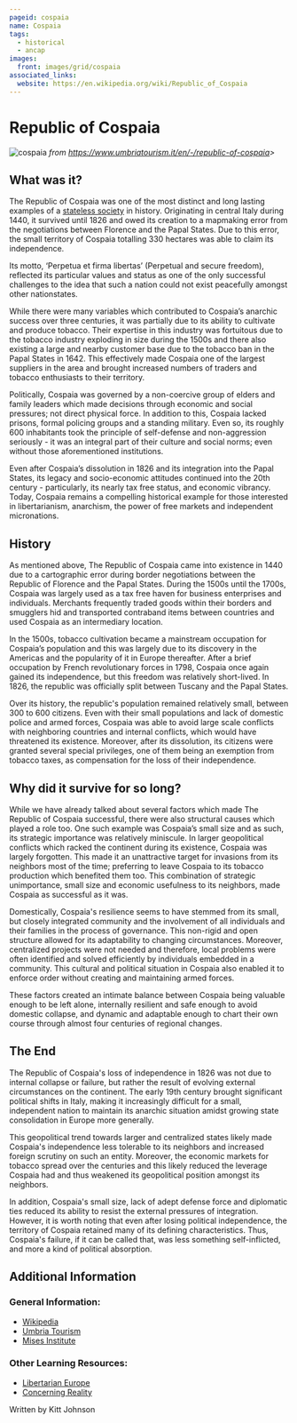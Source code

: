 ```yaml
---
pageid: cospaia
name: Cospaia
tags:
  - historical
  - ancap
images:
  front: images/grid/cospaia
associated_links:
  website: https://en.wikipedia.org/wiki/Republic_of_Cospaia
---
```


# Republic of Cospaia

![cospaia](/images/articles/cospaia/cospaia.jpeg)
*<span class="caption">from https://www.umbriatourism.it/en/-/republic-of-cospaia</span>>*

## What was it?

The Republic of Cospaia was one of the most distinct and long lasting examples of a [stateless society](/projects/glossary#anarcho-capitalism) in history. Originating in central Italy during 1440, it survived until 1826 and owed its creation to a mapmaking error from the negotiations between Florence and the Papal States. Due to this error, the small territory of Cospaia totalling 330 hectares was able to claim its independence. 

Its motto, ‘Perpetua et firma libertas’ (Perpetual and secure freedom), reflected its particular values and status as one of the only successful challenges to the idea that such a nation could not exist peacefully amongst other nationstates. 

While there were many variables which contributed to Cospaia’s anarchic success over three centuries, it was partially due to its ability to cultivate and produce tobacco. Their expertise in this industry was fortuitous due to the tobacco industry exploding in size during the 1500s and there also existing a large and nearby customer base due to the tobacco ban in the Papal States in 1642. This effectively made Cospaia one of the largest suppliers in the area and brought increased numbers of traders and tobacco enthusiasts to their territory.

Politically, Cospaia was governed by a non-coercive group of elders and family leaders which made decisions through economic and social pressures; not direct physical force. In addition to this, Cospaia lacked prisons, formal policing groups and a standing military. Even so, its roughly 600 inhabitants took the principle of self-defense and non-aggression seriously - it was an integral part of their culture and social norms; even without those aforementioned institutions.

Even after Cospaia’s dissolution in 1826 and its integration into the Papal States, its legacy and socio-economic attitudes continued into the 20th century - particularly, its nearly tax free status, and economic vibrancy. Today, Cospaia remains a compelling historical example for those interested in libertarianism, anarchism, the power of free markets and independent micronations.

## History

As mentioned above, The Republic of Cospaia came into existence in 1440 due to a cartographic error during border negotiations between the Republic of Florence and the Papal States. During the 1500s until the 1700s, Cospaia was largely used as a tax free haven for business enterprises and individuals. Merchants frequently traded goods within their borders and smugglers hid and transported contraband items between countries and used Cospaia as an intermediary location.

In the 1500s, tobacco cultivation became a mainstream occupation for Cospaia’s population and this was largely due to its discovery in the Americas and the popularity of it in Europe thereafter. After a brief occupation by French revolutionary forces in 1798, Cospaia once again gained its independence, but this freedom was relatively short-lived. In 1826, the republic was officially split between Tuscany and the Papal States.

Over its history, the republic's population remained relatively small, between 300 to 600 citizens. Even with their small populations and lack of domestic police and armed forces, Cospaia was able to avoid large scale conflicts with neighboring countries and internal conflicts, which would have threatened its existence. Moreover, after its dissolution, its citizens were granted several special privileges, one of them being an exemption from tobacco taxes, as compensation for the loss of their independence.

## Why did it survive for so long?

While we have already talked about several factors which made The Republic of Cospaia successful, there were also structural causes which played a role too. One such example was Cospaia’s small size and as such, its strategic importance was relatively miniscule. In larger geopolitical conflicts which racked the continent during its existence, Cospaia was largely forgotten. This made it an unattractive target for invasions from its neighbors most of the time; preferring to leave Cospaia to its tobacco production which benefited them too. This combination of strategic unimportance, small size and economic usefulness to its neighbors, made Cospaia as successful as it was.

Domestically, Cospaia's resilience seems to have stemmed from its small, but closely integrated community and the involvement of all individuals and their families in the process of governance. This non-rigid and open structure allowed for its adaptability to changing circumstances. Moreover, centralized projects were not needed and therefore, local problems were often identified and solved efficiently by individuals embedded in a community. This cultural and political situation in Cospaia also enabled it to enforce order without creating and maintaining armed forces.

These factors created an intimate balance between Cospaia being valuable enough to be left alone, internally resilient and safe enough to avoid domestic collapse, and dynamic and adaptable enough to chart their own course through almost four centuries of regional changes.

## The End

The Republic of Cospaia's loss of independence in 1826 was not due to internal collapse or failure, but rather the result of evolving external circumstances on the continent. The early 19th century brought significant political shifts in Italy, making it increasingly difficult for a small, independent nation to maintain its anarchic situation amidst growing state consolidation in Europe more generally.

This geopolitical trend towards larger and centralized states likely made Cospaia's independence less tolerable to its neighbors and increased foreign scrutiny on such an entity. Moreover, the economic markets for tobacco spread over the centuries and this likely reduced the leverage Cospaia had and thus weakened its geopolitical position amongst its neighbors.

In addition, Cospaia's small size, lack of adept defense force and diplomatic ties reduced its  ability to resist the external pressures of integration. However, it is worth noting that even after losing political independence, the territory of Cospaia retained many of its defining characteristics.  Thus, Cospaia's failure, if it can be called that, was less something self-inflicted, and more a kind of political absorption.

## Additional Information

### General Information:

- [Wikipedia](https://en.wikipedia.org/wiki/Republic_of_Cospaia)
- [Umbria Tourism](https://www.umbriatourism.it/en/-/republic-of-cospaia)
- [Mises Institute](https://mises.org/power-market/republic-cospaia-anarchist-renaissance-city)

### Other Learning Resources:

- [Libertarian Europe](https://www.youtube.com/watch?v=phjtrHm_uzs)
- [Concerning Reality](https://www.youtube.com/watch?v=IJtY5VNY4JI)

Written by Kitt Johnson
